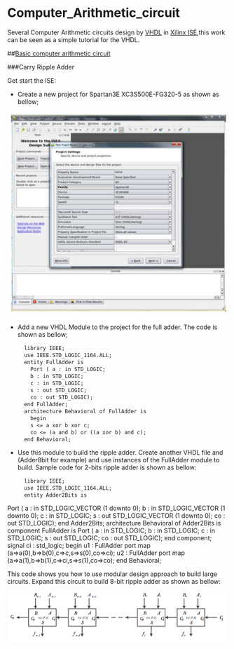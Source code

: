 # Computer_Arithmetic_circuit

Several Computer Arithmetic circuits design by [VHDL](https://en.wikipedia.org/wiki/VHDL) in [Xilinx ISE](https://en.wikipedia.org/wiki/Xilinx_ISE),this work can be seen as a simple tutorial for the VHDL.

##[Basic computer arithmetic circuit](https://github.com/Delan90/Computer_Arithmetic_circuit/tree/master/Basic_computer_arithmetic_circuit)

###Carry Ripple Adder

Get start the ISE:

- Create a new project for Spartan3E XC3S500E-FG320-5 as shown as bellow;

![MyUnicorn](https://github.com/Delan90/Computer_Arithmetic_circuit/blob/master/pic/pic1.png)

- Add a new VHDL Module to the project for the full adder. The code is shown as bellow;

        library IEEE;
        use IEEE.STD_LOGIC_1164.ALL;
        entity FullAdder is
          Port ( a : in STD_LOGIC;
          b : in STD_LOGIC;
          c : in STD_LOGIC;
          s : out STD_LOGIC;
          co : out STD_LOGIC);
        end FullAdder;
        architecture Behavioral of FullAdder is
          begin
          s <= a xor b xor c;
          co <= (a and b) or ((a xor b) and c);
        end Behavioral;
- Use this module to build the ripple adder. Create another VHDL file and (Adder8bit for example) and use instances of the FullAdder module to build. Sample code for 2-bits ripple adder is shown as bellow:

        library IEEE;
        use IEEE.STD_LOGIC_1164.ALL;
        entity Adder2Bits is
 Port ( a : in STD_LOGIC_VECTOR (1 downto 0);
 b : in STD_LOGIC_VECTOR (1 downto 0);
 c : in STD_LOGIC;
 s : out STD_LOGIC_VECTOR (1 downto 0);
 co : out STD_LOGIC);
end Adder2Bits;
architecture Behavioral of Adder2Bits is
component FullAdder is
 Port ( a : in STD_LOGIC;
 b : in STD_LOGIC;
 c : in STD_LOGIC;
 s : out STD_LOGIC;
 co : out STD_LOGIC);
end component;
signal ci : std_logic;
begin
u1 : FullAdder port map (a=>a(0),b=>b(0),c=>c,s=>s(0),co=>ci);
u2 : FullAdder port map (a=>a(1),b=>b(1),c=>ci,s=>s(1),co=>co);
end Behavioral;

This code shows you how to use modular design approach to build large circuits. Expand this circuit to build 8-bit ripple adder as shown as bellow:

![MyUnicorn](https://github.com/Delan90/Computer_Arithmetic_circuit/blob/master/pic/pic2.png)

